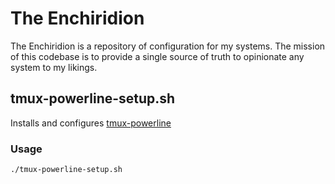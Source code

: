 # The Enchiridion

The Enchiridion is a repository of configuration for my systems. The mission of
this codebase is to provide a single source of truth to opinionate any system to
my likings.

## tmux-powerline-setup.sh

Installs and configures [tmux-powerline](https://github.com/erikw/tmux-powerline)

### Usage

    ./tmux-powerline-setup.sh
